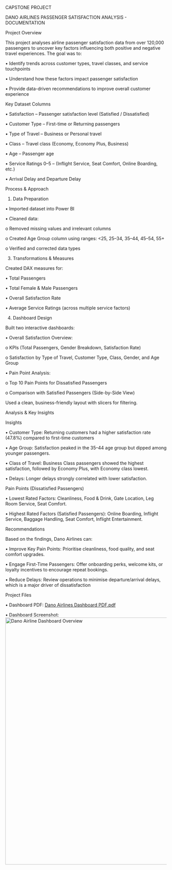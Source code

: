 
CAPSTONE PROJECT

DANO AIRLINES PASSENGER SATISFACTION ANALYSIS - DOCUMENTATION

Project Overview

This project analyses airline passenger satisfaction data from over 120,000 passengers to uncover key factors influencing both positive and negative travel experiences.
The goal was to:

•	Identify trends across customer types, travel classes, and service touchpoints

•	Understand how these factors impact passenger satisfaction

•	Provide data-driven recommendations to improve overall customer experience

Key Dataset Columns

•	Satisfaction – Passenger satisfaction level (Satisfied / Dissatisfied)

•	Customer Type – First-time or Returning passengers

•	Type of Travel – Business or Personal travel

•	Class – Travel class (Economy, Economy Plus, Business)

•	Age – Passenger age

•	Service Ratings 0–5 – (Inflight Service, Seat Comfort, Online Boarding, etc.)

•	Arrival Delay and Departure Delay

Process & Approach

1. Data Preparation
   
•	Imported dataset into Power BI

•	Cleaned data:

o	Removed missing values and irrelevant columns

o	Created Age Group column using ranges: <25, 25–34, 35–44, 45–54, 55+

o	Verified and corrected data types

3. Transformations & Measures
   
Created DAX measures for:

•	Total Passengers

•	Total Female & Male Passengers

•	Overall Satisfaction Rate

•	Average Service Ratings (across multiple service factors)

4. Dashboard Design

Built two interactive dashboards:

•	Overall Satisfaction Overview:

o	KPIs (Total Passengers, Gender Breakdown, Satisfaction Rate)

o	Satisfaction by Type of Travel, Customer Type, Class, Gender, and Age Group

•	Pain Point Analysis:

o	Top 10 Pain Points for Dissatisfied Passengers

o	Comparison with Satisfied Passengers (Side-by-Side View)

Used a clean, business-friendly layout with slicers for filtering.

Analysis & Key Insights

Insights

•	Customer Type: Returning customers had a higher satisfaction rate (47.8%) compared to first-time customers

•	Age Group: Satisfaction peaked in the 35–44 age group but dipped among younger passengers.

•	Class of Travel: Business Class passengers showed the highest satisfaction, followed by Economy Plus, with Economy class lowest.

•	Delays: Longer delays strongly correlated with lower satisfaction.

Pain Points (Dissatisfied Passengers)

•	Lowest Rated Factors: Cleanliness, Food & Drink, Gate Location, Leg Room Service, Seat Comfort.

•	Highest Rated Factors (Satisfied Passengers): Online Boarding, Inflight Service, Baggage Handling, Seat Comfort, Inflight Entertainment.

Recommendations

Based on the findings, Dano Airlines can:

•	Improve Key Pain Points: Prioritise cleanliness, food quality, and seat comfort upgrades.

•	Engage First-Time Passengers: Offer onboarding perks, welcome kits, or loyalty incentives to encourage repeat bookings.

•	Reduce Delays: Review operations to minimise departure/arrival delays, which is a major driver of dissatisfaction


Project Files

•	Dashboard PDF: [Dano Airlines Dashboard PDF.pdf](https://github.com/user-attachments/files/22399735/Dano.Airlines.Dashboard.PDF.pdf)



•	Dashboard Screenshot: <img width="666" height="772" alt="Dano Airline Dashboard Overview" src="https://github.com/user-attachments/assets/3069cecf-460a-4618-b726-34223e36ea4f" />


